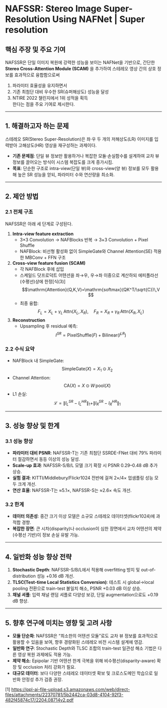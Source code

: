 # NAFSSR: Stereo Image Super-Resolution Using NAFNet | Super resolution

## 핵심 주장 및 주요 기여
NAFSSR은 단일 이미지 복원에 강력한 성능을 보이는 NAFNet을 기반으로, 간단한 **Stereo Cross-Attention Module (SCAM)** 을 추가하여 스테레오 영상 간의 상호 정보를 효과적으로 융합함으로써  
1) 파라미터 효율성을 유지하면서  
2) 기존 최첨단 대비 우수한 SR(슈퍼해상도) 성능을 달성  
3) NTIRE 2022 챌린지에서 1위 성적을 획득  
한다는 점을 주요 기여로 제시한다.

***

## 1. 해결하고자 하는 문제
스테레오 SR(Stereo Super-Resolution)은 좌·우 두 개의 저해상도(LR) 이미지를 입력받아 고해상도(HR) 영상을 재구성하는 과제이다.  
- **기존 문제점**: 단일 뷰 정보만 활용하거나 복잡한 모듈·손실함수를 설계하여 교차 뷰 정보를 끌어오는 방식이 시스템 복잡도를 크게 증가시킴.  
- **목표**: 단순한 구조로 intra-view(단일 뷰)와 cross-view(양 뷰) 정보를 모두 활용해 높은 SR 성능을 얻되, 파라미터 수와 연산량을 최소화.

***

## 2. 제안 방법

### 2.1 전체 구조  
NAFSSR은 아래 세 단계로 구성된다.  
1. **Intra-view feature extraction**  
   - 3×3 Convolution → NAFBlocks 반복 → 3×3 Convolution + Pixel Shuffle  
   - NAFBlock: 비선형 활성화 없이 SimpleGate와 Channel Attention(SE) 적용한 MBConv + FFN 구조  
2. **Cross-view feature fusion (SCAM)**  
   - 각 NAFBlock 후에 삽입  
   - 스케일드 닷프로덕트 어텐션을 좌→우, 우→좌 이중으로 계산하되 에피폴라선(수평선)상에 한정[식(3)]  
     $$\mathrm{Attention}(Q,K,V)=\mathrm{softmax}(QK^T/\sqrt{C})\,V $$  
   - 최종 융합:  
     $$F_L = X_L + \gamma_L\,\mathrm{Attn}(X_L,X_R),\quad F_R = X_R + \gamma_R\,\mathrm{Attn}(X_R,X_L)$$  
3. **Reconstruction**  
   - Upsampling 후 residual 예측: $$I^{SR} = \mathrm{PixelShuffle}(F) + \mathrm{Bilinear}(I^{LR})$$

### 2.2 수식 요약
- NAFBlock 내 SimpleGate:  
  $$\mathrm{SimpleGate}(X) = X_1 \odot X_2$$  
- Channel Attention:  
  $$\mathrm{CA}(X) = X \odot W\,\mathrm{pool}(X)$$  
- L1 손실:  
  $$\mathcal{L} = \|I_L^{SR}-I_L^{HR}\|_1 + \|I_R^{SR}-I_R^{HR}\|_1$$

***

## 3. 성능 향상 및 한계

### 3.1 성능 향상
- **파라미터 대비 PSNR**: NAFSSR-T는 기존 최첨단 SSRDE-FNet 대비 79% 파라미터 절감하면서 동등 이상의 성능 달성.  
- **Scale-up 효과**: NAFSSR-S/B/L 모델 크기 확장 시 PSNR 0.29–0.48 dB 추가 상승.  
- **실험 결과**: KITTI/Middlebury/Flickr1024 전반에 걸쳐 2×/4× 업샘플링 성능 모두 크게 개선.  
- **연산 효율**: NAFSSR-T는 ≈5.1×, NAFSSR-S는 ≈2.6× 속도 개선.

### 3.2 한계
- **데이터 의존성**: 중간 크기 이상 모델은 소규모 스테레오 데이터셋(flickr1024)에 과적합 경향.  
- **복잡한 장면**: 큰 시차(disparity)나 occlusion이 심한 장면에서 교차 어텐션의 제약(수평선 기반)이 정보 손실 유발 가능.

***

## 4. 일반화 성능 향상 전략
1. **Stochastic Depth**: NAFSSR-S/B/L에서 적용해 overfitting 방지 및 out-of-distribution 성능 +0.16 dB 개선.  
2. **TLSC(Test-time Local Statistics Conversion)**: 테스트 시 global→local pooling 전환으로 train-test 불일치 해소, PSNR +0.03 dB 이상 상승.  
3. **채널 셔플**: 입력 채널 랜덤 셔플로 다양성 보강, 단일 augmentation으로도 +0.19 dB 향상.

***

## 5. 향후 연구에 미치는 영향 및 고려 사항
- **모듈 단순화**: NAFSSR은 “최소한의 어텐션 모듈”로도 교차 뷰 정보를 효과적으로 활용할 수 있음을 보여, 향후 경량화된 스테레오 비전 시스템 설계에 영감.  
- **일반화 연구**: Stochastic Depth와 TLSC 조합의 train-test 일관성 해소 기법은 다른 영상 복원 과제에도 적용 가능.  
- **제약 해소**: Epipolar 기반 어텐션 한계 극복을 위해 비수평선(disparity-aware) 확장 및 occlusion 처리 강화가 필요.  
- **대규모 데이터**: 보다 다양한 스테레오 데이터셋 확보 및 크로스도메인 학습으로 일반화 안정성 추가 검증 권장.

[1] https://ppl-ai-file-upload.s3.amazonaws.com/web/direct-files/attachments/22370781/5b2442ca-03d8-4104-92f3-482f45874c17/2204.08714v2.pdf
